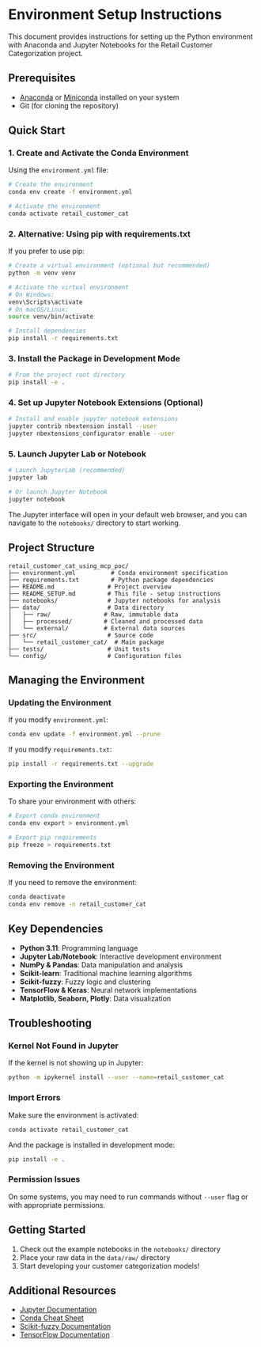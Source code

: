 # Environment Setup Instructions

This document provides instructions for setting up the Python environment with Anaconda and Jupyter Notebooks for the Retail Customer Categorization project.

## Prerequisites

- [Anaconda](https://www.anaconda.com/products/distribution) or [Miniconda](https://docs.conda.io/en/latest/miniconda.html) installed on your system
- Git (for cloning the repository)

## Quick Start

### 1. Create and Activate the Conda Environment

Using the `environment.yml` file:

```bash
# Create the environment
conda env create -f environment.yml

# Activate the environment
conda activate retail_customer_cat
```

### 2. Alternative: Using pip with requirements.txt

If you prefer to use pip:

```bash
# Create a virtual environment (optional but recommended)
python -m venv venv

# Activate the virtual environment
# On Windows:
venv\Scripts\activate
# On macOS/Linux:
source venv/bin/activate

# Install dependencies
pip install -r requirements.txt
```

### 3. Install the Package in Development Mode

```bash
# From the project root directory
pip install -e .
```

### 4. Set up Jupyter Notebook Extensions (Optional)

```bash
# Install and enable jupyter notebook extensions
jupyter contrib nbextension install --user
jupyter nbextensions_configurator enable --user
```

### 5. Launch Jupyter Lab or Notebook

```bash
# Launch JupyterLab (recommended)
jupyter lab

# Or launch Jupyter Notebook
jupyter notebook
```

The Jupyter interface will open in your default web browser, and you can navigate to the `notebooks/` directory to start working.

## Project Structure

```
retail_customer_cat_using_mcp_poc/
├── environment.yml          # Conda environment specification
├── requirements.txt         # Python package dependencies
├── README.md               # Project overview
├── README_SETUP.md         # This file - setup instructions
├── notebooks/              # Jupyter notebooks for analysis
├── data/                   # Data directory
│   ├── raw/               # Raw, immutable data
│   ├── processed/         # Cleaned and processed data
│   └── external/          # External data sources
├── src/                    # Source code
│   └── retail_customer_cat/  # Main package
├── tests/                  # Unit tests
└── config/                 # Configuration files
```

## Managing the Environment

### Updating the Environment

If you modify `environment.yml`:

```bash
conda env update -f environment.yml --prune
```

If you modify `requirements.txt`:

```bash
pip install -r requirements.txt --upgrade
```

### Exporting the Environment

To share your environment with others:

```bash
# Export conda environment
conda env export > environment.yml

# Export pip requirements
pip freeze > requirements.txt
```

### Removing the Environment

If you need to remove the environment:

```bash
conda deactivate
conda env remove -n retail_customer_cat
```

## Key Dependencies

- **Python 3.11**: Programming language
- **Jupyter Lab/Notebook**: Interactive development environment
- **NumPy & Pandas**: Data manipulation and analysis
- **Scikit-learn**: Traditional machine learning algorithms
- **Scikit-fuzzy**: Fuzzy logic and clustering
- **TensorFlow & Keras**: Neural network implementations
- **Matplotlib, Seaborn, Plotly**: Data visualization

## Troubleshooting

### Kernel Not Found in Jupyter

If the kernel is not showing up in Jupyter:

```bash
python -m ipykernel install --user --name=retail_customer_cat
```

### Import Errors

Make sure the environment is activated:

```bash
conda activate retail_customer_cat
```

And the package is installed in development mode:

```bash
pip install -e .
```

### Permission Issues

On some systems, you may need to run commands without `--user` flag or with appropriate permissions.

## Getting Started

1. Check out the example notebooks in the `notebooks/` directory
2. Place your raw data in the `data/raw/` directory
3. Start developing your customer categorization models!

## Additional Resources

- [Jupyter Documentation](https://jupyter.org/documentation)
- [Conda Cheat Sheet](https://docs.conda.io/projects/conda/en/latest/user-guide/cheatsheet.html)
- [Scikit-fuzzy Documentation](https://pythonhosted.org/scikit-fuzzy/)
- [TensorFlow Documentation](https://www.tensorflow.org/guide)
